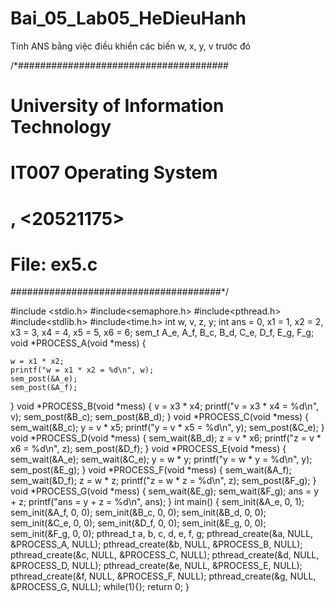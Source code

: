 # Bai_05_Lab05_HeDieuHanh
Tính ANS bằng việc điều khiển các biến w, x, y, v trước đó

/*######################################
# University of Information Technology #
# IT007 Operating System #
# <Pham Thanh Dat>, <20521175> #
# File: ex5.c #
######################################*/

#include <stdio.h>
#include<semaphore.h>
#include<pthread.h>
#include<stdlib.h>
#include<time.h>
int w, v, z, y;
int ans = 0, x1 = 1, x2 = 2, x3 = 3, x4 = 4, x5 = 5, x6 = 6;
sem_t A_e, A_f, B_c, B_d, C_e, D_f, E_g, F_g;
void *PROCESS_A(void *mess)
{

    w = x1 * x2;
    printf("w = x1 * x2 = %d\n", w);
    sem_post(&A_e);
    sem_post(&A_f);
}
void *PROCESS_B(void *mess)
{
    v = x3 * x4;
    printf("v = x3 * x4 = %d\n", v);
    sem_post(&B_c);
    sem_post(&B_d);
}
void *PROCESS_C(void *mess)
{
    sem_wait(&B_c);
    y = v * x5;
    printf("y = v * x5 = %d\n", y);
    sem_post(&C_e);
}
void *PROCESS_D(void *mess)
{
    sem_wait(&B_d);
    z = v * x6;
    printf("z = v * x6 = %d\n", z);
    sem_post(&D_f);
}
void *PROCESS_E(void *mess)
{
    sem_wait(&A_e);
    sem_wait(&C_e);
    y = w * y;
    printf("y = w * y = %d\n", y);
    sem_post(&E_g);
}
void *PROCESS_F(void *mess)
{
    sem_wait(&A_f);
    sem_wait(&D_f);
    z = w * z;
    printf("z = w * z = %d\n", z);
    sem_post(&F_g);
}
void *PROCESS_G(void *mess)
{
    sem_wait(&E_g);
    sem_wait(&F_g);
    ans = y + z;
    printf("ans = y + z = %d\n", ans);
}
int main()
{
    sem_init(&A_e, 0, 1);
    sem_init(&A_f, 0, 0);
    sem_init(&B_c, 0, 0);
    sem_init(&B_d, 0, 0);
    sem_init(&C_e, 0, 0);
    sem_init(&D_f, 0, 0);
    sem_init(&E_g, 0, 0);
    sem_init(&F_g, 0, 0);
    pthread_t a, b, c, d, e, f, g;
    pthread_create(&a, NULL, &PROCESS_A, NULL);
    pthread_create(&b, NULL, &PROCESS_B, NULL);
    pthread_create(&c, NULL, &PROCESS_C, NULL);
    pthread_create(&d, NULL, &PROCESS_D, NULL);
    pthread_create(&e, NULL, &PROCESS_E, NULL);
    pthread_create(&f, NULL, &PROCESS_F, NULL);
    pthread_create(&g, NULL, &PROCESS_G, NULL);
    while(1){};
    return 0;
}
